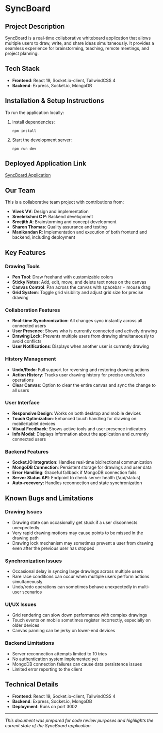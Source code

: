 # SyncBoard

## Project Description

SyncBoard is a real-time collaborative whiteboard application that allows multiple users to draw, write, and share ideas simultaneously. It provides a seamless experience for brainstorming, teaching, remote meetings, and project planning.

## Tech Stack

- **Frontend**: React 19, Socket.io-client, TailwindCSS 4
- **Backend**: Express, Socket.io, MongoDB

## Installation & Setup Instructions

To run the application locally:

1. Install dependencies:

   ```
   npm install
   ```

2. Start the development server:
   ```
   npm run dev
   ```

## Deployed Application Link

[SyncBoard Application](https://143.198.129.20:3003/)

## Our Team

This is a collaborative team project with contributions from:

- **Vivek VV**: Design and implementation
- **Sreelekshmi C P**: Backend development
- **Sreejith A**: Brainstorming and concept development
- **Sharon Thomas**: Quality assurance and testing
- **Manikandan R**: Implementation and execution of both frontend and backend, including deployment

## Key Features

### Drawing Tools

- **Pen Tool**: Draw freehand with customizable colors
- **Sticky Notes**: Add, edit, move, and delete text notes on the canvas
- **Canvas Control**: Pan across the canvas with spacebar + mouse drag
- **Grid System**: Toggle grid visibility and adjust grid size for precise drawing

### Collaboration Features

- **Real-time Synchronization**: All changes sync instantly across all connected users
- **User Presence**: Shows who is currently connected and actively drawing
- **Drawing Lock**: Prevents multiple users from drawing simultaneously to avoid conflicts
- **User Notifications**: Displays when another user is currently drawing

### History Management

- **Undo/Redo**: Full support for reversing and restoring drawing actions
- **Action History**: Tracks user drawing history for precise undo/redo operations
- **Clear Canvas**: Option to clear the entire canvas and sync the change to all users

### User Interface

- **Responsive Design**: Works on both desktop and mobile devices
- **Touch Optimization**: Enhanced touch handling for drawing on mobile/tablet devices
- **Visual Feedback**: Shows active tools and user presence indicators
- **Info Modal**: Displays information about the application and currently connected users

### Backend Features

- **Socket.IO Integration**: Handles real-time bidirectional communication
- **MongoDB Connection**: Persistent storage for drawings and user data
- **Error Handling**: Graceful fallback if MongoDB connection fails
- **Server Status API**: Endpoint to check server health (/api/status)
- **Auto-recovery**: Handles reconnection and state synchronization

## Known Bugs and Limitations

### Drawing Issues

- Drawing state can occasionally get stuck if a user disconnects unexpectedly
- Very rapid drawing motions may cause points to be missed in the drawing path
- Drawing lock mechanism may sometimes prevent a user from drawing even after the previous user has stopped

### Synchronization Issues

- Occasional delay in syncing large drawings across multiple users
- Rare race conditions can occur when multiple users perform actions simultaneously
- Undo/redo operations can sometimes behave unexpectedly in multi-user scenarios

### UI/UX Issues

- Grid rendering can slow down performance with complex drawings
- Touch events on mobile sometimes register incorrectly, especially on older devices
- Canvas panning can be jerky on lower-end devices

### Backend Limitations

- Server reconnection attempts limited to 10 tries
- No authentication system implemented yet
- MongoDB connection failures can cause data persistence issues
- Limited error reporting to the client

## Technical Details

- **Frontend**: React 19, Socket.io-client, TailwindCSS 4
- **Backend**: Express, Socket.io, MongoDB
- **Deployment**: Runs on port 3002

---

_This document was prepared for code review purposes and highlights the current state of the SyncBoard application._
